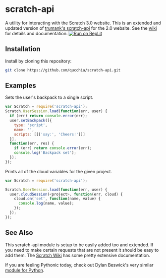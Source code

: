 # scratch-api

A utility for interacting with the Scratch 3.0 website. This is an extended and updated version of [trumank's scratch-api](https://github.com/trumank/scratch-api) for the 2.0 website. See the [wiki](https://github.com/qucchia/scratch-api/wiki/) for details and documentation.
[![Run on Repl.it](https://repl.it/badge/github/qucchia/scratch-api)](https://repl.it/github/qucchia/scratch-api)

## Installation

Install by cloning this repository:
```sh
git clone https://github.com/qucchia/scratch-api.git
```
## Examples

Sets the user's backpack to a single script.
```javascript
var Scratch = require('scratch-api');
Scratch.UserSession.load(function(err, user) {
  if (err) return console.error(err);
  user.setBackpack([{
    type: 'script',
    name: '',
    scripts: [[['say:', 'Cheers!']]]
  }],
  function(err, res) {
    if (err) return console.error(err);
    console.log('Backpack set');
  });
});
```

Prints all of the cloud variables for the given project.
```javascript
var Scratch = require('scratch-api');

Scratch.UserSession.load(function(err, user) {
  user.cloudSession(<project>, function(err, cloud) {
    cloud.on('set', function(name, value) {
      console.log(name, value);
    });
  });
});
```

## See Also

This scratch-api module is setup to be easily added too and extended. If you need to make certain requests that are not present it should be easy to add them. The [Scratch Wiki](http://wiki.scratch.mit.edu/wiki/Scratch_API_(2.0)) has some pretty extensive documentation.

If you are feeling Pythonic today, check out Dylan Beswick's very similar [module for Python](https://github.com/Dylan5797/scratchapi).
